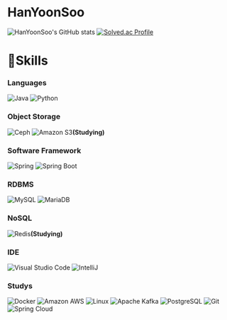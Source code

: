 # HanYoonSoo 
![HanYoonSoo's GitHub stats](https://github-readme-stats.vercel.app/api?username=HanYoonSoo&show_icons=true&theme=radical)
[![Solved.ac Profile](http://mazassumnida.wtf/api/v2/generate_badge?boj=dktkaemfl12)](https://solved.ac/dktkaemfl12/)

# 💪Skills
### Languages
![Java](https://img.shields.io/badge/Java-007396.svg?&style=for-the-badge&logo=Java&logoColor=white)
![Python](https://img.shields.io/badge/Python-3776AB.svg?&style=for-the-badge&logo=Python&logoColor=white)

### Object Storage
![Ceph](https://img.shields.io/badge/Ceph-EF5C55.svg?&style=for-the-badge&logo=Ceph&logoColor=white)
![Amazon S3](https://img.shields.io/badge/Amazon%20S3-569A31.svg?&style=for-the-badge&logo=Amazon%20S3&logoColor=white)**(Studying)**<br>

### Software Framework
![Spring](https://img.shields.io/badge/Spring-6DB33F.svg?&style=for-the-badge&logo=Spring&logoColor=white)
![Spring Boot](https://img.shields.io/badge/Spring%20Boot-6DB33F.svg?&style=for-the-badge&logo=Spring%20Boot&logoColor=white)

### RDBMS
![MySQL](https://img.shields.io/badge/MySQL-4479A1.svg?&style=for-the-badge&logo=MySQL&logoColor=white)
![MariaDB](https://img.shields.io/badge/MariaDB-003545.svg?&style=for-the-badge&logo=MariaDB&logoColor=white)

### NoSQL
![Redis](https://img.shields.io/badge/Redis-DC382D.svg?&style=for-the-badge&logo=Redis&logoColor=white)**(Studying)**<br>

### IDE
![Visual Studio Code](https://img.shields.io/badge/Visual%20Studio%20Code-007ACC.svg?&style=for-the-badge&logo=Visual%20Studio%20Code&logoColor=white)
![IntelliJ](https://img.shields.io/badge/IntelliJ%20IDEA-000000.svg?&style=for-the-badge&logo=IntelliJ%20IDEA&logoColor=white)

### Studys
![Docker](https://img.shields.io/badge/Docker-2496ED.svg?&style=for-the-badge&logo=Docker&logoColor=white)
![Amazon AWS](https://img.shields.io/badge/Amazon%20AWS-232F3E.svg?&style=for-the-badge&logo=Amazon%20AWS&logoColor=white)
![Linux](https://img.shields.io/badge/Linux-FCC624.svg?&style=for-the-badge&logo=Linux&logoColor=white)
![Apache Kafka](https://img.shields.io/badge/Apache%20Kafka-231F20.svg?&style=for-the-badge&logo=Apache%20Kafka&logoColor=white)
![PostgreSQL](https://img.shields.io/badge/PostgreSQL-4169E1.svg?&style=for-the-badge&logo=PostgreSQL&logoColor=white)
![Git](https://img.shields.io/badge/Git-F05032.svg?&style=for-the-badge&logo=Git&logoColor=white)
![Spring Cloud](https://img.shields.io/badge/Spring%20Cloud-F05032.svg?&style=for-the-badge&logo=Spring%20Cloud&logoColor=white)





